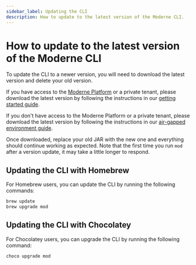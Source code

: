 ```yaml
---
sidebar_label: Updating the CLI
description: How to update to the latest version of the Moderne CLI.
---
```


# How to update to the latest version of the Moderne CLI

To update the CLI to a newer version, you will need to download the latest version and delete your old version.

If you have access to the [Moderne Platform](https://app.moderne.io/) or a private tenant, please download the latest version by following the instructions in our [getting started guide](../getting-started/cli-intro.md#step-1-download-the-cli).

If you don't have access to the Moderne Platform or a private tenant, please download the latest version by following the instructions in our [air-gapped environment guide](./air-gapped-cli-install.md#step-1-download-the-moderne-cli-jar).

Once downloaded, replace your old JAR with the new one and everything should continue working as expected. Note that the first time you run `mod` after a version update, it may take a little longer to respond.

## Updating the CLI with Homebrew

For Homebrew users, you can update the CLI by running the following commands:

```bash
brew update
brew upgrade mod
```

## Updating the CLI with Chocolatey

For Chocolatey users, you can upgrade the CLI by running the following command:

```bash
choco upgrade mod
```